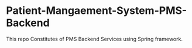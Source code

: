 # Patient-Mangaement-System-PMS-Backend
This repo Constitutes of PMS Backend Services using Spring framework.
